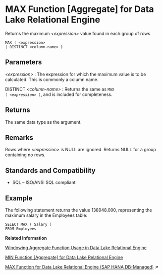 <!-- loioa5626d6684f210158cafad316e131142 -->

# MAX Function \[Aggregate\] for Data Lake Relational Engine

Returns the maximum *<expression\>* value found in each group of rows.



```
MAX ( <expression>
| DISTINCT <column-name> )
```



<a name="loioa5626d6684f210158cafad316e131142__MAX_parm1"/>

## Parameters

 *<expression\>*
 :   The expression for which the maximum value is to be calculated. This is commonly a column name.

  DISTINCT *<column-name\>*
 :   Returns the same as <code>MAX ( <i class="varname">&lt;expression&gt;</i> )</code>, and is included for completeness.

 

<a name="loioa5626d6684f210158cafad316e131142__MAX_returns1"/>

## Returns

The same data type as the argument.



<a name="loioa5626d6684f210158cafad316e131142__MAX_remarks1"/>

## Remarks

Rows where *<expression\>* is NULL are ignored. Returns NULL for a group containing no rows.



<a name="loioa5626d6684f210158cafad316e131142__MAX_standards1"/>

## Standards and Compatibility

-   SQL – ISO/ANSI SQL compliant



<a name="loioa5626d6684f210158cafad316e131142__MAX_example1"/>

## Example

The following statement returns the value 138948.000, representing the maximum salary in the Employees table:

```
SELECT MAX ( Salary )
FROM Employees
```

**Related Information**  


[Windowing Aggregate Function Usage in Data Lake Relational Engine](windowing-aggregate-function-usage-in-data-lake-relational-engine-a527f35.md "A major feature of the ISO/ANSI SQL extensions for OLAP is a construct called a window.")

[MIN Function \[Aggregate\] for Data Lake Relational Engine](min-function-aggregate-for-data-lake-relational-engine-a5638af.md "Returns the minimum expression value found in each group of rows.")

[MAX Function for Data Lake Relational Engine (SAP HANA DB-Managed)](https://help.sap.com/viewer/a898e08b84f21015969fa437e89860c8/2023_1_QRC/en-US/ae1f29e228714cf085d6eb1d0ee075f8.html "Returns the maximum expression value found in each group of rows.") :arrow_upper_right:

